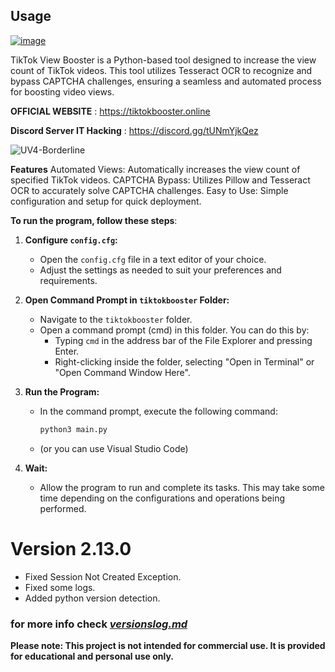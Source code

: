 ## Usage

[![image](https://github.com/user-attachments/assets/8c28017a-b048-4704-9ed3-0022e24d5efe)](https://camo.githubusercontent.com/58564bb5d4c2abcb25b33ef0728123a75d37c3f35b6ed04ed165ca00ccce2c55/68747470733a2f2f7374617469632e7665637465657a792e636f6d2f73797374656d2f7265736f75726365732f70726576696577732f3032342f3237332f3739342f6e6f6e5f32782f74696b746f6b2d6c6f676f2d7472616e73706172656e742d667265652d706e672e706e67)

TikTok View Booster is a Python-based tool designed to increase the view count of TikTok videos. This tool utilizes Tesseract OCR to recognize and bypass CAPTCHA challenges, ensuring a seamless and automated process for boosting video views.

**OFFICIAL WEBSITE** : https://tiktokbooster.online


**Discord Server IT Hacking** : 
https://discord.gg/tUNmYjkQez

![UV4-Borderline](https://github.com/user-attachments/assets/459637ed-d29f-46f1-9ce1-83e2ff1170b5)


**Features**
 Automated Views: Automatically increases the view count of specified TikTok videos.
 CAPTCHA Bypass: Utilizes Pillow and Tesseract OCR to accurately solve CAPTCHA challenges.
 Easy to Use: Simple configuration and setup for quick deployment.

**To run the program, follow these steps**:

1. **Configure `config.cfg`:**
   - Open the `config.cfg` file in a text editor of your choice.
   - Adjust the settings as needed to suit your preferences and requirements.

2. **Open Command Prompt in `tiktokbooster` Folder:**
   - Navigate to the `tiktokbooster` folder.
   - Open a command prompt (cmd) in this folder. You can do this by:
     - Typing `cmd` in the address bar of the File Explorer and pressing Enter.
     - Right-clicking inside the folder, selecting "Open in Terminal" or "Open Command Window Here".

3. **Run the Program:**
   - In the command prompt, execute the following command:
     ```sh
     python3 main.py
     ```
   - (or you can use Visual Studio Code)

4. **Wait:**
   - Allow the program to run and complete its tasks. This may take some time depending on the configurations and operations being performed.

# Version 2.13.0
   - Fixed Session Not Created Exception.
   - Fixed some logs.
   - Added python version detection.

### for more info check [*versionslog.md*](https://github.com/Sneezedip/Tiktok-Booster/blob/main/versionslog.MD)

**Please note: This project is not intended for commercial use. It is provided for educational and personal use only.**
